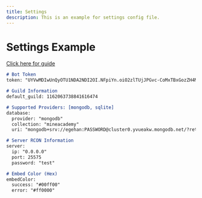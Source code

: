 ```yaml
---
title: Settings
description: This is an example for settings config file.
---
```


# Settings Example

[Click here for guide](../../guides/configuration/settings.md)

```markdown
# Bot Token
token: "UYVwMDIwUnQyOTU1NDA2NDI2OI.NFpiYn.oiO2zlTUjJPGvc-CoMxTBxGozZH4Mb3sNqsip4"

# Guild Information
default_guild: 1162063738841616474

# Supported Providers: [mongodb, sqlite]
database:
  provider: "mongodb"
  collection: "mineacademy"
  uri: "mongodb+srv://egehan:PASSWORD@cluster0.yvueakw.mongodb.net/?retryWrites=true&w=majority&appName=Cluster0"

# Server RCON Information
server:
  ip: "0.0.0.0"
  port: 25575
  password: "test"

# Embed Color (Hex)
embedColor:
  success: "#00ff00"
  error: "#ff0000"
```